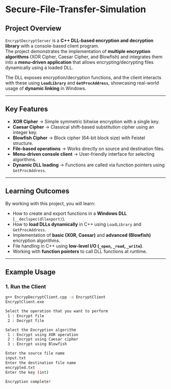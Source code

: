 #  Secure-File-Transfer-Simulation

##  Project Overview
`EncryptDecryptServer` is a **C++ DLL-based encryption and decryption library** with a console-based client program.  
The project demonstrates the implementation of **multiple encryption algorithms** (XOR Cipher, Caesar Cipher, and Blowfish) and integrates them into a **menu-driven application** that allows encrypting/decrypting files dynamically using a loaded DLL.  

The DLL exposes encryption/decryption functions, and the client interacts with these using **`LoadLibrary`** and **`GetProcAddress`**, showcasing real-world usage of **dynamic linking** in Windows.  

---

##  Key Features
-  **XOR Cipher** → Simple symmetric bitwise encryption with a single key.  
-  **Caesar Cipher** → Classical shift-based substitution cipher using an integer key.  
-  **Blowfish Cipher** → Block cipher (64-bit block size) with Feistel structure.  
-  **File-based operations** → Works directly on source and destination files.  
-  **Menu-driven console client** → User-friendly interface for selecting algorithms.  
-  **Dynamic DLL loading** → Functions are called via function pointers using `GetProcAddress`.  

---

##  Learning Outcomes
By working with this project, you will learn:  
-  How to create and export functions in a **Windows DLL** (`__declspec(dllexport)`).  
-  How to **load DLLs dynamically** in C++ using `LoadLibrary` and `GetProcAddress`.  
-  Implementation of **basic (XOR, Caesar)** and **advanced (Blowfish)** encryption algorithms.  
-  File handling in C++ using **low-level I/O (`_open`, `_read`, `_write`)**.  
-  Working with **function pointers** to call DLL functions at runtime.  

---

##  Example Usage

### 1. Run the Client
```bash
g++ EncrypDecryptClient.cpp -o EncryptClient
EncryptClient.exe

Select the operation that you want to perform
 1 : Encrypt file
 2 : Decrypt file

Select the Encryption algorithm
 1 : Encrypt using XOR operation
 2 : Encrypt using Caesar cipher
 3 : Encrypt using Blowfish

Enter the source file name
input.txt
Enter the destination file name
encrypted.txt
Enter the key (int)

Encryption complete!

